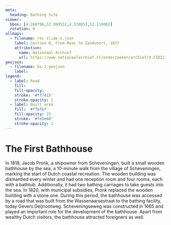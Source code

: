 ```yaml
---
meta:
  heading: Bathing Site
viewer:
  bbox: [4.260796,52.099552,4.310053,52.118001]
  rotation: 0
allmaps:
  - filename: rec-slide-2.json
    label: Section H, From Maas to Zandvoort, 1827
    attribution:
      name: Nationaal Archief
      url: https://www.nationaalarchief.nl/onderzoeken/archief/4.FIDZ/invnr/870.2H/file/NL-HaNA_4.FIDZ_870.2H
geojson:
  - filename: bs-2.geojson
    label:
legend:
  - label: Road
    fill: 
    fill-opacity:
    stroke: '#ff7415'
    stroke-opacity: 1
  - label: Built area
    fill: '#ffbfbf'
    fill-opacity: 25
    stroke: '#fe5e60'
    stroke-opacity: 1
---
```


# The First Bathhouse

In 1818, Jacob Pronk, a shipowner from Scheveningen, built a small wooden bathhouse by the sea, a 10-minute walk from the village of Scheveningen, marking the start of Dutch coastal recreation. The wooden building was dismantled every winter and had one reception room and four rooms, each with a bathtub. Additionally, it had two bathing carriages to take guests into the sea. In 1820, with municipal subsidies, Pronk replaced the wooden building with a stone one. During this period, the bathhouse was accessed by a road that was built from the Wassenaarsestraat to the bathing facility, today Gevers Deijnootweg. Scheveningseweg was constructed in 1665 and played an important role for the development of the bathhouse. Apart from wealthy Dutch visitors, the bathhouse attracted foreigners as well.  